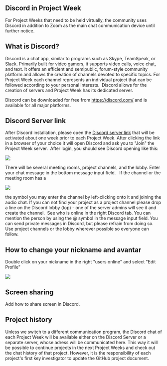 ## Discord in Project Week 

For Project Weeks that need to be held virtually, the community uses Discord in addition to Zoom as the main chat communication device until further notice. 

## What is Discord?

Discord is a chat app, similar to programs such as Skype, TeamSpeak, or Slack. Primarily built for video gamers, it supports video calls, voice chat, and text. It offers an efficient and semipublic, forum-style community platform and allows the creation of channels devoted to specific topics. For Project Week each channel represents an individual project that can be followed according to your personal interests.  Discord allows for the creation of servers and Project Week has its dedicated server.     

Discord can be downloaded for free from https://discord.com/ and is available for all major platforms. 

## Discord Server link

After Discord installation, please open the [Discord server link](https://discord.gg/d5Q6b5ug8u) that will be activated about one week prior to each Project Week. After clicking the link in a browser of your choice it will open Discord and ask you to "Join" the Project Week server.  After login, you should see Discord opening like this:

![](https://user-images.githubusercontent.com/18140094/149007887-704b51b2-2eac-4569-a7f0-739a8e1e72d5.png)

There will be several meeting rooms, project channels, and the lobby. Enter your chat message in the bottom message input field.   If the channel or the meeting room has a  

![](https://user-images.githubusercontent.com/18140094/149000903-2a920350-2dac-4618-a02e-1ee914b19c88.png)

the symbol you may enter the channel by left-clicking onto it and joining the audio chat. If you can not find your project as a project channel please drop a line on the Discord lobby (top) - one of the server admins will see it and create the channel.  See who is online in the right Discord tab. You can mention the person by using the @ symbol in the message input field. You can send private messages in Discord, but please refrain from doing so. Use project channels or the lobby wherever possible so everyone can follow. 

## How to change your nickname and avantar

Double click on your nickname in the right "users online" and select "Edit Profile"  

![](https://user-images.githubusercontent.com/18140094/149008038-20629691-db7c-424f-b849-d7c99736c9fc.png)

## Screen sharing

Add how to share screen in Discord. 

## Project history

Unless we switch to a different communication program, the Discord chat of each Project Week will be available either on the Discord Server or a separate server, whose adress will be communicated here. This way it will be possible to continue projects in the next Project Weeks and check out the chat history of that project. However, it is the responsibility of each project's first key investigator to update the GitHub project document.
